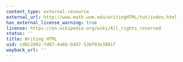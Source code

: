 ```yaml
---
content_type: external-resource
external_url: http://www.math.unm.edu/writingHTML/tut/index.html
has_external_license_warning: true
license: https://en.wikipedia.org/wiki/All_rights_reserved
status: ''
title: Writing HTML
uid: cd8c2d02-7d87-4a6b-bdd7-536f03e3891f
wayback_url: ''
---
```

